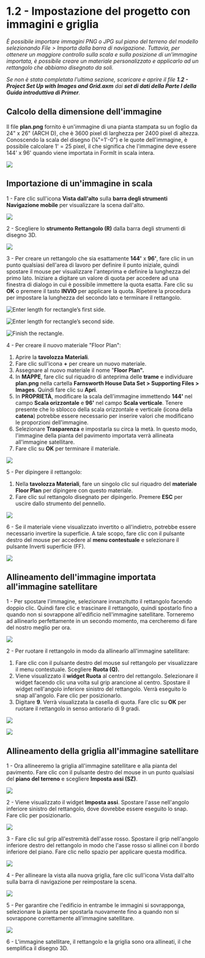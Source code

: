 # 1.2 - Impostazione del progetto con immagini e griglia

_È possibile importare immagini PNG o JPG sul piano del terreno del modello selezionando File > Importa dalla barra di navigazione. Tuttavia, per ottenere un maggiore controllo sulla scala e sulla posizione di un'immagine importata, è possibile creare un materiale personalizzato e applicarlo ad un rettangolo che abbiamo disegnato da soli._

_Se non è stata completata l'ultima sezione, scaricare e aprire il file_ _**1.2 - Project Set Up with Images and Grid.axm**_ _dai_ _**set di dati della Parte I della Guida introduttiva di Primer**._

## **Calcolo della dimensione dell'immagine**

Il file **plan.png** fornito è un'immagine di una pianta stampata su un foglio da 24" x 26" (ARCH D), che è 3600 pixel di larghezza per 2400 pixel di altezza. Conoscendo la scala del disegno (¼"=1'-0") e le quote dell'immagine, è possibile calcolare 1' = 25 pixel, il che significa che l'immagine deve essere 144' x 96' quando viene importata in FormIt in scala intera.

![](<../../.gitbook/assets/0 (1) (2).png>)

## **Importazione di un'immagine in scala**

1 - Fare clic sull'icona **Vista dall'alto** sulla **barra degli strumenti Navigazione mobile** per visualizzare la scena dall'alto.

![](<../../.gitbook/assets/1 (1).png>)

2 - Scegliere lo **strumento Rettangolo (R)** dalla barra degli strumenti di disegno 3D.

![](<../../.gitbook/assets/2 (1).png>)

3 - Per creare un rettangolo che sia esattamente **144'** x **96'**, fare clic in un punto qualsiasi dell'area di lavoro per definire il punto iniziale, quindi spostare il mouse per visualizzare l'anteprima e definire la lunghezza del primo lato. Iniziare a digitare un valore di quota per accedere ad una finestra di dialogo in cui è possibile immettere la quota esatta. Fare clic su **OK** o premere il tasto **INVIO** per applicare la quota. Ripetere la procedura per impostare la lunghezza del secondo lato e terminare il rettangolo.

![Enter length for rectangle’s first side.](<../../.gitbook/assets/3 (1).png>)

![Enter length for rectangle’s second side.](<../../.gitbook/assets/4 (1).png>)

![Finish the rectangle.](<../../.gitbook/assets/5 (1).png>)

4 - Per creare il nuovo materiale "Floor Plan":

1. Aprire la **tavolozza Materiali**.
2. Fare clic sull'icona **+** per creare un nuovo materiale.
3. Assegnare al nuovo materiale il nome "**Floor Plan".**
4. In **MAPPE**, fare clic sul riquadro di anteprima delle **trame** e individuare **plan.png** nella cartella **Farnsworth House Data Set > Supporting Files > Images**. Quindi fare clic su **Apri**.
5. In **PROPRIETÀ**, modificare la scala dell'immagine immettendo **144'** nel campo **Scala orizzontale** e **96'** nel campo **Scala verticale**. Tenere presente che lo sblocco della scala orizzontale e verticale (icona della **catena**) potrebbe essere necessario per inserire valori che modificano le proporzioni dell'immagine.
6. Selezionare **Trasparenza** e impostarla su circa la metà. In questo modo, l'immagine della pianta del pavimento importata verrà allineata all'immagine satellitare.
7. Fare clic su **OK** per terminare il materiale.

![](../../.gitbook/assets/create-1.png)

5 - Per dipingere il rettangolo:

1. Nella **tavolozza Materiali**, fare un singolo clic sul riquadro del **materiale Floor Plan** per dipingere con questo materiale.
2. Fare clic sul rettangolo disegnato per dipingerlo. Premere **ESC** per uscire dallo strumento del pennello.

![](../../.gitbook/assets/7.jpeg)

6 - Se il materiale viene visualizzato invertito o all'indietro, potrebbe essere necessario invertire la superficie. A tale scopo, fare clic con il pulsante destro del mouse per accedere al **menu contestuale** e selezionare il pulsante Inverti superficie (FF).

![](../../.gitbook/assets/8.png)

## **Allineamento dell'immagine importata all'immagine satellitare**

1 - Per spostare l'immagine, selezionare innanzitutto il rettangolo facendo doppio clic. Quindi fare clic e trascinare il rettangolo, quindi spostarlo fino a quando non si sovrappone all'edificio nell'immagine satellitare. Torneremo ad allinearlo perfettamente in un secondo momento, ma cercheremo di fare del nostro meglio per ora.

![](../../.gitbook/assets/9.png)

2 - Per ruotare il rettangolo in modo da allinearlo all'immagine satellitare:

1. Fare clic con il pulsante destro del mouse sul rettangolo per visualizzare il menu contestuale. Scegliere **Ruota (Q).**
2. Viene visualizzato il **widget Ruota** al centro del rettangolo. Selezionare il widget facendo clic una volta sul grip arancione al centro. Spostare il widget nell'angolo inferiore sinistro del rettangolo. Verrà eseguito lo snap all'angolo. Fare clic per posizionarlo.
3. Digitare **9**. Verrà visualizzata la casella di quota. Fare clic su **OK** per ruotare il rettangolo in senso antiorario di 9 gradi.

![](../../.gitbook/assets/10.png)

![](../../.gitbook/assets/11.png)

## **Allineamento della griglia all'immagine satellitare**

1 - Ora allineeremo la griglia all'immagine satellitare e alla pianta del pavimento. Fare clic con il pulsante destro del mouse in un punto qualsiasi del **piano del terreno** e scegliere **Imposta assi (SZ)**.

![](../../.gitbook/assets/12.png)

2 - Viene visualizzato il widget **Imposta assi**. Spostare l'asse nell'angolo inferiore sinistro del rettangolo, dove dovrebbe essere eseguito lo snap. Fare clic per posizionarlo.

![](../../.gitbook/assets/13.png)

3 - Fare clic sul grip all'estremità dell'asse rosso. Spostare il grip nell'angolo inferiore destro del rettangolo in modo che l'asse rosso si allinei con il bordo inferiore del piano. Fare clic nello spazio per applicare questa modifica.

![](../../.gitbook/assets/14.png)

4 - Per allineare la vista alla nuova griglia, fare clic sull'icona Vista dall'alto sulla barra di navigazione per reimpostare la scena.

![](../../.gitbook/assets/15.png)

5 - Per garantire che l'edificio in entrambe le immagini si sovrapponga, selezionare la pianta per spostarla nuovamente fino a quando non si sovrappone correttamente all'immagine satellitare.

![](../../.gitbook/assets/16.png)

6 - L'immagine satellitare, il rettangolo e la griglia sono ora allineati, il che semplifica il disegno 3D.
